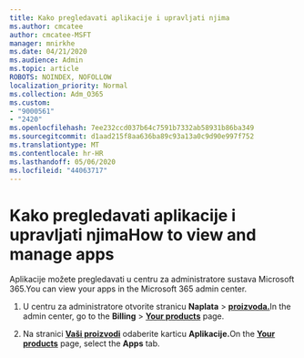 ```yaml
---
title: Kako pregledavati aplikacije i upravljati njima
ms.author: cmcatee
author: cmcatee-MSFT
manager: mnirkhe
ms.date: 04/21/2020
ms.audience: Admin
ms.topic: article
ROBOTS: NOINDEX, NOFOLLOW
localization_priority: Normal
ms.collection: Adm_O365
ms.custom:
- "9000561"
- "2420"
ms.openlocfilehash: 7ee232ccd037b64c7591b7332ab58931b86ba349
ms.sourcegitcommit: d1aad215f8aa636ba89c93a13a0c9d90e997f752
ms.translationtype: MT
ms.contentlocale: hr-HR
ms.lasthandoff: 05/06/2020
ms.locfileid: "44063717"
---
```

# <a name="how-to-view-and-manage-apps"></a><span data-ttu-id="2b338-102">Kako pregledavati aplikacije i upravljati njima</span><span class="sxs-lookup"><span data-stu-id="2b338-102">How to view and manage apps</span></span>

<span data-ttu-id="2b338-103">Aplikacije možete pregledavati u centru za administratore sustava Microsoft 365.</span><span class="sxs-lookup"><span data-stu-id="2b338-103">You can view your apps in the Microsoft 365 admin center.</span></span> 

1. <span data-ttu-id="2b338-104">U centru za administratore otvorite stranicu **Naplata** > **[proizvoda.](https://go.microsoft.com/fwlink/p/?linkid=842054)**</span><span class="sxs-lookup"><span data-stu-id="2b338-104">In the admin center, go to the **Billing** > **[Your products](https://go.microsoft.com/fwlink/p/?linkid=842054)** page.</span></span>

2. <span data-ttu-id="2b338-105">Na stranici **[Vaši proizvodi](https://go.microsoft.com/fwlink/p/?linkid=842054)** odaberite karticu **Aplikacije.**</span><span class="sxs-lookup"><span data-stu-id="2b338-105">On the **[Your products](https://go.microsoft.com/fwlink/p/?linkid=842054)** page, select the **Apps** tab.</span></span>